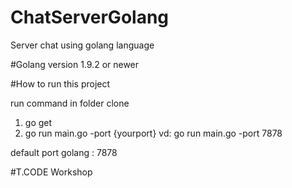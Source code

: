 # ChatServerGolang
Server chat using golang language

#Golang version 1.9.2 or newer

#How to run this project

run command in folder clone
1. go get
2. go run main.go -port {yourport}
vd: go run main.go -port 7878

default port golang : 7878

#T.CODE Workshop
